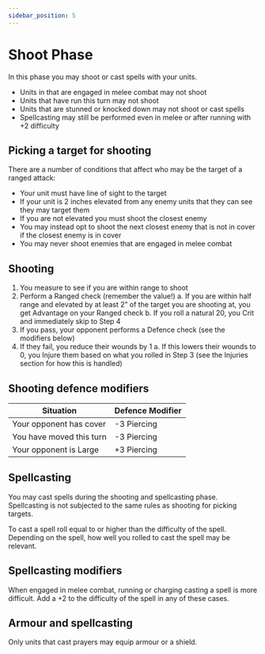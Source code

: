 ```yaml
---
sidebar_position: 5
---
```

# Shoot Phase
In this phase you may shoot or cast spells with your units.
- Units in that are engaged in melee combat may not shoot
- Units that have run this turn may not shoot
- Units that are stunned or knocked down may not shoot or cast spells
- Spellcasting may still be performed even in melee or after running with +2 difficulty

## Picking a target for shooting
There are a number of conditions that affect who may be the target of a ranged attack:
- Your unit must have line of sight to the target
- If your unit is 2 inches elevated from any enemy units that they can see they may target them
- If you are not elevated you must shoot the closest enemy
- You may instead opt to shoot the next closest enemy that is not in cover if the closest enemy is in cover
- You may never shoot enemies that are engaged in melee combat

## Shooting
1. You measure to see if you are within range to shoot
2. Perform a Ranged check (remember the value!)
  a. If you are within half range and elevated by at least 2” of the target you are shooting at, you get Advantage on your Ranged check
  b. If you roll a natural 20, you Crit and immediately skip to Step 4
3. If you pass, your opponent performs a Defence check (see the modifiers below)
4. If they fail, you reduce their wounds by 1
  a. If this lowers their wounds to 0, you Injure them based on what you rolled in Step 3 (see the Injuries section for how this is handled)

## Shooting defence modifiers
| Situation                | Defence Modifier |
| ------------------------ | ---------------- |
| Your opponent has cover  | -3 Piercing      |
| You have moved this turn | -3 Piercing      |
| Your opponent is Large   | +3 Piercing      |

## Spellcasting
You may cast spells during the shooting and spellcasting phase. Spellcasting is not subjected to the same rules as shooting for picking targets.

To cast a spell roll equal to or higher than the difficulty of the spell. Depending on the spell, how well you rolled to cast the spell may be relevant.

## Spellcasting modifiers
When engaged in melee combat, running or charging casting a spell is more difficult. Add a +2 to the difficulty of the spell in any of these cases.

## Armour and spellcasting
Only units that cast prayers may equip armour or a shield.

